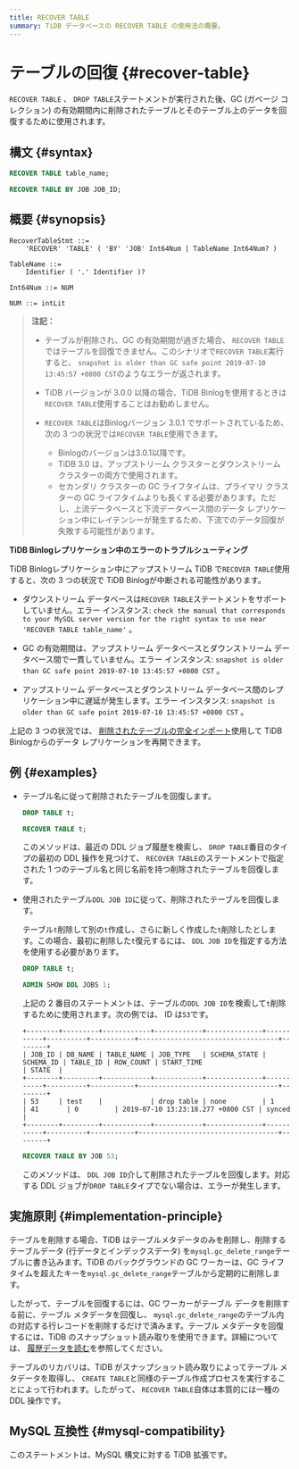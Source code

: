 ```yaml
---
title: RECOVER TABLE
summary: TiDB データベースの RECOVER TABLE の使用法の概要。
---
```


# テーブルの回復 {#recover-table}

`RECOVER TABLE` 、 `DROP TABLE`ステートメントが実行された後、GC (ガベージ コレクション) の有効期間内に削除されたテーブルとそのテーブル上のデータを回復するために使用されます。

## 構文 {#syntax}

```sql
RECOVER TABLE table_name;
```

```sql
RECOVER TABLE BY JOB JOB_ID;
```

## 概要 {#synopsis}

```ebnf+diagram
RecoverTableStmt ::=
    'RECOVER' 'TABLE' ( 'BY' 'JOB' Int64Num | TableName Int64Num? )

TableName ::=
    Identifier ( '.' Identifier )?

Int64Num ::= NUM

NUM ::= intLit
```

> **注記：**
>
> -   テーブルが削除され、GC の有効期間が過ぎた場合、 `RECOVER TABLE`ではテーブルを回復できません。このシナリオで`RECOVER TABLE`実行すると、 `snapshot is older than GC safe point 2019-07-10 13:45:57 +0800 CST`のようなエラーが返されます。
>
> -   TiDB バージョンが 3.0.0 以降の場合、TiDB Binlogを使用するときは`RECOVER TABLE`使用することはお勧めしません。
>
> -   `RECOVER TABLE`はBinlogバージョン 3.0.1 でサポートされているため、次の 3 つの状況では`RECOVER TABLE`使用できます。
>
>     -   Binlogのバージョンは3.0.1以降です。
>     -   TiDB 3.0 は、アップストリーム クラスターとダウンストリーム クラスターの両方で使用されます。
>     -   セカンダリ クラスターの GC ライフタイムは、プライマリ クラスターの GC ライフタイムよりも長くする必要があります。ただし、上流データベースと下流データベース間のデータ レプリケーション中にレイテンシーが発生するため、下流でのデータ回復が失敗する可能性があります。

<CustomContent platform="tidb">

**TiDB Binlogレプリケーション中のエラーのトラブルシューティング**

TiDB Binlogレプリケーション中にアップストリーム TiDB で`RECOVER TABLE`使用すると、次の 3 つの状況で TiDB Binlogが中断される可能性があります。

-   ダウンストリーム データベースは`RECOVER TABLE`ステートメントをサポートしていません。エラー インスタンス: `check the manual that corresponds to your MySQL server version for the right syntax to use near 'RECOVER TABLE table_name'` 。

-   GC の有効期間は、アップストリーム データベースとダウンストリーム データベース間で一貫していません。エラー インスタンス: `snapshot is older than GC safe point 2019-07-10 13:45:57 +0800 CST` 。

-   アップストリーム データベースとダウンストリーム データベース間のレプリケーション中に遅延が発生します。エラー インスタンス: `snapshot is older than GC safe point 2019-07-10 13:45:57 +0800 CST` 。

上記の 3 つの状況では、 [削除されたテーブルの完全インポート](/ecosystem-tool-user-guide.md#backup-and-restore---backup--restore-br)使用して TiDB Binlogからのデータ レプリケーションを再開できます。

</CustomContent>

## 例 {#examples}

-   テーブル名に従って削除されたテーブルを回復します。

    ```sql
    DROP TABLE t;
    ```

    ```sql
    RECOVER TABLE t;
    ```

    このメソッドは、最近の DDL ジョブ履歴を検索し、 `DROP TABLE`番目のタイプの最初の DDL 操作を見つけて、 `RECOVER TABLE`のステートメントで指定された 1 つのテーブル名と同じ名前を持つ削除されたテーブルを回復します。

-   使用されたテーブル`DDL JOB ID`に従って、削除されたテーブルを回復します。

    テーブル`t`削除して別の`t`作成し、さらに新しく作成した`t`削除したとします。この場合、最初に削除した`t`復元するには、 `DDL JOB ID`を指定する方法を使用する必要があります。

    ```sql
    DROP TABLE t;
    ```

    ```sql
    ADMIN SHOW DDL JOBS 1;
    ```

    上記の 2 番目のステートメントは、テーブルの`DDL JOB ID`を検索して`t`削除するために使用されます。次の例では、 ID は`53`です。

        +--------+---------+------------+------------+--------------+-----------+----------+-----------+-----------------------------------+--------+
        | JOB_ID | DB_NAME | TABLE_NAME | JOB_TYPE   | SCHEMA_STATE | SCHEMA_ID | TABLE_ID | ROW_COUNT | START_TIME                        | STATE  |
        +--------+---------+------------+------------+--------------+-----------+----------+-----------+-----------------------------------+--------+
        | 53     | test    |            | drop table | none         | 1         | 41       | 0         | 2019-07-10 13:23:18.277 +0800 CST | synced |
        +--------+---------+------------+------------+--------------+-----------+----------+-----------+-----------------------------------+--------+

    ```sql
    RECOVER TABLE BY JOB 53;
    ```

    このメソッドは、 `DDL JOB ID`介して削除されたテーブルを回復します。対応する DDL ジョブが`DROP TABLE`タイプでない場合は、エラーが発生します。

## 実施原則 {#implementation-principle}

テーブルを削除する場合、TiDB はテーブルメタデータのみを削除し、削除するテーブルデータ (行データとインデックスデータ) を`mysql.gc_delete_range`テーブルに書き込みます。TiDB のバックグラウンドの GC ワーカーは、GC ライフタイムを超えたキーを`mysql.gc_delete_range`テーブルから定期的に削除します。

したがって、テーブルを回復するには、GC ワーカーがテーブル データを削除する前に、テーブル メタデータを回復し、 `mysql.gc_delete_range`のテーブル内の対応する行レコードを削除するだけで済みます。テーブル メタデータを回復するには、TiDB のスナップショット読み取りを使用できます。詳細については、 [履歴データを読む](/read-historical-data.md)を参照してください。

テーブルのリカバリは、TiDB がスナップショット読み取りによってテーブル メタデータを取得し、 `CREATE TABLE`と同様のテーブル作成プロセスを実行することによって行われます。したがって、 `RECOVER TABLE`自体は本質的には一種の DDL 操作です。

## MySQL 互換性 {#mysql-compatibility}

このステートメントは、MySQL 構文に対する TiDB 拡張です。
